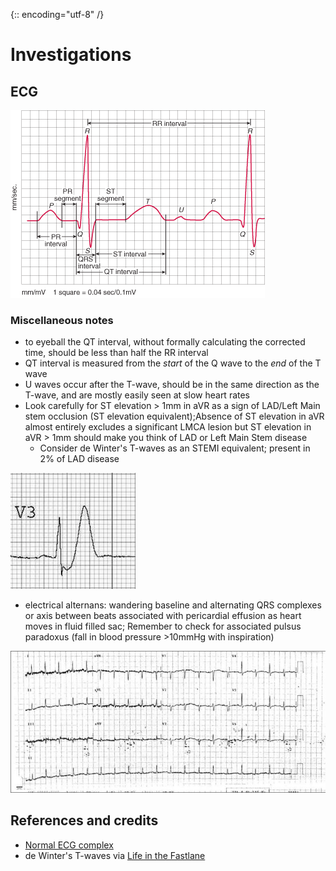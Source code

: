 {:: encoding="utf-8" /}

# Investigations

## ECG

![Normal ECG complex](img/waves-of-the-ecg.gif)


### Miscellaneous notes

- to eyeball the QT interval, without formally calculating the corrected time, should be less than half the RR interval
- QT interval is measured from the _start_ of the Q wave to the _end_ of the T wave
- U waves occur after the T-wave, should be in the same direction as the T-wave, and are mostly easily seen at slow heart rates 
- Look carefully for ST elevation > 1mm in aVR as a sign of LAD/Left Main stem occlusion (ST elevation equivalent);Absence of ST elevation in aVR almost entirely excludes a significant LMCA lesion but ST elevation in aVR > 1mm should make you think of LAD or Left Main Stem disease
    + Consider de Winter's T-waves as an STEMI equivalent; present in 2% of LAD disease

![de Winter's T-waves](img/150215_de_winters_t-waves.png)

- electrical alternans: wandering baseline and alternating QRS complexes or axis between beats associated with pericardial effusion as heart moves in fluid filled sac; Remember to check for associated pulsus paradoxus (fall in blood pressure >10mmHg with inspiration)

![electrical alternans](img/150215_electrical_alternans.png)

## References and credits

- [Normal ECG complex](http://lifeinthefastlane.com/ecg-library/basics/u-wave/)
- de Winter's T-waves  via [Life in the Fastlane](http://lifeinthefastlane.com/winter-is-coming/)




